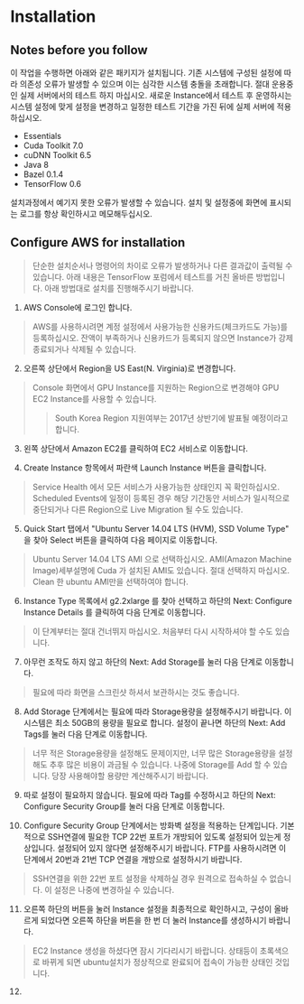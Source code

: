# Installation
## Notes before you follow
이 작업을 수행하면 아래와 같은 패키지가 설치됩니다. 기존 시스템에 구성된 설정에 따라 의존성 오류가 발생할 수 있으며 이는 심각한 시스템 충돌을 초래합니다. 절대 운용중인 실제 서버에서의 테스트 하지 마십시오. 새로운 Instance에서 테스트 후 운영하시는 시스템 설정에 맞게 설정을 변경하고 일정한 테스트 기간을 가진 뒤에 실제 서버에 적용하십시오.

* Essentials
* Cuda Toolkit 7.0
* cuDNN Toolkit 6.5
* Java 8
* Bazel 0.1.4
* TensorFlow 0.6

설치과정에서 예기지 못한 오류가 발생할 수 있습니다. 설치 및 설정중에 화면에 표시되는 로그를 항상 확인하시고 메모해두십시오.

## Configure AWS for installation
> 단순한 설치순서나 명령어의 차이로 오류가 발생하거나 다른 결과값이 출력될 수 있습니다. 아래 내용은 TensorFlow 포럼에서 테스트를 거친 올바른 방법입니다. 아래 방법대로 설치를 진행해주시기 바랍니다.

1. AWS Console에 로그인 합니다.
> AWS를 사용하시려면 계정 설정에서 사용가능한 신용카드(체크카드도 가능)를 등록하십시오. 잔액이 부족하거나 신용카드가 등록되지 않으면 Instance가 강제종료되거나 삭제될 수 있습니다.

2. 오른쪽 상단에서 Region을 US East(N. Virginia)로 변경합니다.
> Console 화면에서 GPU Instance를 지원하는 Region으로 변경해야 GPU EC2 Instance를 사용할 수 있습니다.
>>South Korea Region 지원여부는 2017년 상반기에 발표될 예정이라고 합니다.

3. 왼쪽 상단에서 Amazon EC2를 클릭하여 EC2 서비스로 이동합니다.

4. Create Instance 항목에서 파란색 Launch Instance 버튼을 클릭합니다.
> Service Health 에서 모든 서비스가 사용가능한 상태인지 꼭 확인하십시오. Scheduled Events에 일정이 등록된 경우 해당 기간동안 서비스가 일시적으로 중단되거나 다른 Region으로 Live Migration 될 수도 있습니다.

5. Quick Start 탭에서 "Ubuntu Server 14.04 LTS (HVM), SSD Volume Type" 을 찾아 Select 버튼을 클릭하여 다음 페이지로 이동합니다.
> Ubuntu Server 14.04 LTS AMI 으로 선택하십시오. AMI(Amazon Machine Image)세부설명에 Cuda 가 설치된 AMI도 있습니다. 절대 선택하지 마십시오. Clean 한 ubuntu AMI만을 선택하여야 합니다.

6. Instance Type 목록에서 g2.2xlarge 를 찾아 선택하고 하단의 Next: Configure Instance Details 를 클릭하여 다음 단계로 이동합니다.
> 이 단계부터는 절대 건너뛰지 마십시오. 처음부터 다시 시작하셔야 할 수도 있습니다.

7. 아무런 조작도 하지 않고 하단의 Next: Add Storage를 눌러 다음 단계로 이동합니다.
> 필요에 따라 화면을 스크린샷 하셔서 보관하시는 것도 좋습니다.

8. Add Storage 단계에서는 필요에 따라 Storage용량을 설정해주시기 바랍니다. 이 시스템은 최소 50GB의 용량을 필요로 합니다. 설정이 끝나면 하단의 Next: Add Tags를 눌러 다음 단계로 이동합니다.
> 너무 적은 Storage용량을 설정해도 문제이지만, 너무 많은 Storage용량을 설정해도 추후 많은 비용이 과금될 수 있습니다. 나중에 Storage를 Add 할 수 있습니다. 당장 사용해야할 용량만 계산해주시기 바랍니다.

9. 따로 설정이 필요하지 않습니다. 필요에 따라 Tag를 수정하시고 하단의 Next: Configure Security Group를 눌러 다음 단계로 이동합니다.

10. Configure Security Group 단계에서는 방화벽 설정을 적용하는 단계입니다. 기본적으로 SSH연결에 필요한 TCP 22번 포트가 개방되어 있도록 설정되어 있는게 정상입니다. 설정되어 있지 않다면 설정해주시기 바랍니다. FTP를 사용하시려면 이 단계에서 20번과 21번 TCP 연결을 개방으로 설정하시기 바랍니다.
> SSH연결을 위한 22번 포트 설정을 삭제하실 경우 원격으로 접속하실 수 없습니다. 이 설정은 나중에 변경하실 수 있습니다.

11. 오른쪽 하단의 버튼을 눌러 Instance 설정을 최종적으로 확인하시고, 구성이 올바르게 되었다면 오른쪽 하단을 버튼을 한 번 더 눌러 Instance를 생성하시기 바랍니다.
> EC2 Instance 생성을 하셨다면 잠시 기다리시기 바랍니다. 상태등이 초록색으로 바뀌게 되면 ubuntu설치가 정상적으로 완료되어 접속이 가능한 상태인 것입니다.

12.
